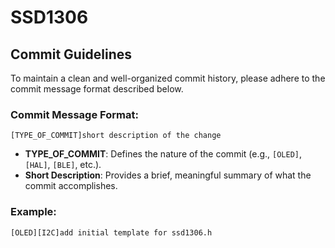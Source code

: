# SSD1306

## Commit Guidelines

To maintain a clean and well-organized commit history, please adhere to the commit message format described below.

### Commit Message Format:

```
[TYPE_OF_COMMIT]short description of the change
```

- **TYPE_OF_COMMIT**: Defines the nature of the commit (e.g., `[OLED]`, `[HAL]`, `[BLE]`, etc.).
- **Short Description**: Provides a brief, meaningful summary of what the commit accomplishes.

### Example:

```
[OLED][I2C]add initial template for ssd1306.h
```